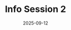 ---
type: "events"
title: "Info Session 2"
details: "Information Session for the WestPeak Research Association 2025 Analyst Hiring"
date: "2025-09-12"
time: "9:00pm PT"
link: ""
registration: ""
deadline: "2025-09-11"
---